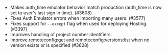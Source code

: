 - Makes auth_time emulator behavior match production (auth_time is now set to user's last sign in time). (#3608)
- Fixes Auth Emulator errors when importing many users. (#3577)
- Fixes support for `--except` flag when used for deploying Hosting. (#3397)
- Improves handling of project number identifiers.
- Improve remoteconfig:get and remoteconfig:versions:list when no version exists or is specified (#3628)
